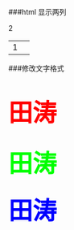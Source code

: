 

###html 显示两列
<html>
    <table style="margin-left: auto; margin-right: auto;">
        <tr>
            <td>
			1
            </td>
			2
			<td>
			</td>
        </tr>
    </table>
</html>

###修改文字格式
<h1><font face="黑体" size="7" color="#FF0000" >田涛</font></h1>
<h2><font face="" size="7" color="#00FF00" >田涛</font></h2>
<h3><font face="正楷" size="7" color="#0000FF" >田涛</font></h3>


